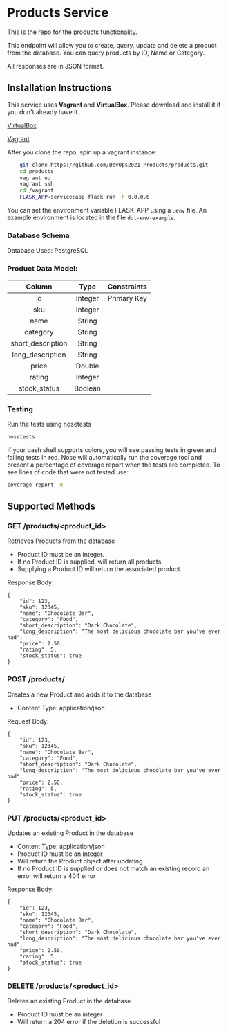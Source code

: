 # Products Service


This is the repo for the products functionality. 

This endpoint will allow you to create, query, update and delete a product from the database. You can query products by ID, Name or Category.

All responses are in JSON format.

## Installation Instructions

This service uses **Vagrant** and **VirtualBox**. Please download and install it if you don't already have it.

[VirtualBox](https://www.virtualbox.org/)

[Vagrant](https://www.vagrantup.com/)

After you clone the repo, spin up a vagrant instance:

```bash
    git clone https://github.com/DevOps2021-Products/products.git
    cd products
    vagrant up
    vagrant ssh
    cd /vagrant
    FLASK_APP=service:app flask run -h 0.0.0.0
```

You can set the environment variable FLASK_APP using a `.env` file. An example environment is located in the file `dot-env-example`.

### Database Schema

Database Used: PostgreSQL

### Product Data Model:

|  Column  |  Type  | Constraints  |
| :---------: | :---------: | :------------: | 
| id | Integer | Primary Key |
| sku | Integer | |
| name | String | |
| category | String | |
| short_description | String | |
| long_description | String | |
| price | Double | |
| rating | Integer | |
| stock_status | Boolean | |

### Testing
Run the tests using nosetests
```bash
nosetests
```
If your bash shell supports colors, you will see passing tests in green and failing tests in red.
Nose will automatically run the coverage tool and present a percentage of coverage report when the tests are completed. To see lines of code that were not tested use:
```bash
coverage report -m
```

## Supported Methods

### GET /products/<product_id>
Retrieves Products from the database
- Product ID must be an integer.
- If no Product ID is supplied, will return all products.
- Supplying a Product ID will return the associated product.

Response Body:
```
{
    "id": 123,
    "sku": 12345,
    "name": "Chocolate Bar",
    "category": "Food",
    "short_description": "Dark Chocolate",
    "long_description": "The most delicious chocolate bar you've ever had",
    "price": 2.50,
    "rating": 5,
    "stock_status": true
}
```
### POST /products/
Creates a new Product and adds it to the database
- Content Type: application/json
  
Request Body:
```
{
    "id": 123,
    "sku": 12345,
    "name": "Chocolate Bar",
    "category": "Food",
    "short_description": "Dark Chocolate",
    "long_description": "The most delicious chocolate bar you've ever had",
    "price": 2.50,
    "rating": 5,
    "stock_status": true
}
```

### PUT /products/<product_id>
Updates an existing Product in the database
- Content Type: application/json
- Product ID must be an integer
- Will return the Product object after updating
- If no Product ID is supplied or does not match an existing record an error will return a 404 error

Response Body:
```
{
    "id": 123,
    "sku": 12345,
    "name": "Chocolate Bar",
    "category": "Food",
    "short_description": "Dark Chocolate",
    "long_description": "The most delicious chocolate bar you've ever had",
    "price": 2.50,
    "rating": 5,
    "stock_status": true
}
```

### DELETE /products/<product_id>
Deletes an existing Product in the database
- Product ID must be an integer
- Will return a 204 error if the deletion is successful
